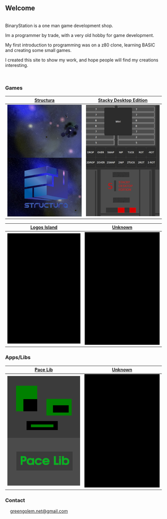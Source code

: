 ## Welcome

<br>
BinaryStation is a one man game development shop.

Im a programmer by trade,
with a very old hobby for game development.

My first introduction to programming was on a z80 clone,
learning BASIC and creating some small games.

I created this site to show my work, and hope people will find my creations interesting.

<br>

### Games

| [Structura](https://binary-station.github.io/Structura) | [Stacky Desktop Edition](https://binary-station.github.io/StackyDesktopEdition) |
| --- | --- |
| [![image](images/structura_library.jpg)](https://binary-station.github.io/Structura)  | [![image](images/stackydesktopedition_library.png)](https://binary-station.github.io/StackyDesktopEdition) |

| [Logos Island](https://binary-station.github.io/LogosIsland) | [Unknown](https://binary-station.github.io/LogosIsland)
| --- | --- |
| [![image](images/logosisland_library.png)](https://binary-station.github.io/LogosIsland) | [![image](images/logosisland_library.png)](https://binary-station.github.io/LogosIsland)

### Apps/Libs

| [Pace Lib](https://binary-station.github.io/PaceLib) | [Unknown](https://binary-station.github.io/LogosIsland)
| --- | --- |
| [![image](images/pacelib_library.png)](https://binary-station.github.io/PaceLib) | [![image](images/logosisland_library.png)](https://binary-station.github.io/LogosIsland)

### Contact

&nbsp;&nbsp;&nbsp;&nbsp;greengolem.net@gmail.com

